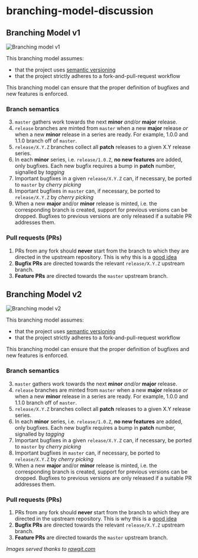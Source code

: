 # branching-model-discussion


## Branching Model v1

![Branching model v1](https://cdn.rawgit.com/robertodr/branching-model-discussion/0bb91fa7/images/branching_model-v1.png)

This branching model assumes:

* that the project uses [semantic versioning](semver.org)
* that the project strictly adheres to a fork-and-pull-request workflow

This branching model can ensure that the proper definition of bugfixes and new
features is enforced.

### Branch semantics

3. `master` gathers work towards the next **minor** _and/or_ **major** release.
1. `release` branches are minted from `master` when a new **major** release
   _or_ when a new **minor** release in a series are ready.
   For example, 1.0.0 and 1.1.0 branch off of `master`.
2. `release/X.Y.Z` branches collect all **patch** releases to a given X.Y
   release series.
3. In each **minor** series, i.e. `release/1.0.Z`, **no new features** are
   added, only bugfixes. Each new bugfix requires a bump in **patch** number,
   signalled by _tagging_
4. Important bugfixes in a given `release/X.Y.Z` can, if necessary, be ported
   to `master` by _cherry picking_
5. Important bugfixes in `master` can, if necessary, be ported to
   `release/X.Y.Z` by _cherry picking_
6. When a new **major** and/or **minor** release is minted, i.e. the
   corresponding branch is created, support for previous versions can be
   dropped. Bugfixes to previous versions are only released if a suitable PR
   addresses them.

### Pull requests (PRs)

1. PRs from any fork should __never__ start from the branch to which they are
   directed in the upstream repository.
  This is why this is a [good idea](http://blog.jasonmeridth.com/posts/do-not-issue-pull-requests-from-your-master-branch/)
2. **Bugfix PRs** are directed towards the relevant `release/X.Y.Z` upstream branch.
3. **Feature PRs** are directed towards the `master` upstream branch.

## Branching Model v2

![Branching model v2](https://cdn.rawgit.com/robertodr/branching-model-discussion/0bb91fa7/images/branching_model-v2.png)

This branching model assumes:

* that the project uses [semantic versioning](semver.org)
* that the project strictly adheres to a fork-and-pull-request workflow

This branching model can ensure that the proper definition of bugfixes and new
features is enforced.

### Branch semantics

3. `master` gathers work towards the next **minor** _and/or_ **major** release.
1. `release` branches are minted from `master` when a new **major** release
   _or_ when a new **minor** release in a series are ready.
   For example, 1.0.0 and 1.1.0 branch off of `master`.
2. `release/X.Y.Z` branches collect all **patch** releases to a given X.Y
   release series.
3. In each **minor** series, i.e. `release/1.0.Z`, **no new features** are
   added, only bugfixes. Each new bugfix requires a bump in **patch** number,
   signalled by _tagging_
4. Important bugfixes in a given `release/X.Y.Z` can, if necessary, be ported
   to `master` by _cherry picking_
5. Important bugfixes in `master` can, if necessary, be ported to
   `release/X.Y.Z` by _cherry picking_
6. When a new **major** and/or **minor** release is minted, i.e. the
   corresponding branch is created, support for previous versions can be
   dropped. Bugfixes to previous versions are only released if a suitable PR
   addresses them.

### Pull requests (PRs)

1. PRs from any fork should __never__ start from the branch to which they are
   directed in the upstream repository.
  This is why this is a [good idea](http://blog.jasonmeridth.com/posts/do-not-issue-pull-requests-from-your-master-branch/)
2. **Bugfix PRs** are directed towards the relevant `release/X.Y.Z` upstream branch.
3. **Feature PRs** are directed towards the `master` upstream branch.

_Images served thanks to [rawgit.com](https://rawgit.com)_
